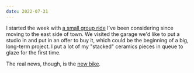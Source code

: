 ```yaml
---
date: 2022-07-31
---
```


I started the week with [a small group ride](https://www.strava.com/activities/7527674435) I've been considering since moving to the east side of town. We visited the garage we'd like to put a studio in and put in an offer to buy it, which could be the beginning of a big, long-term project. I put a lot of my "stacked" ceramics pieces in queue to glaze for the first time.

The real news, though, is the [new bike](/2022/07/30/new-ride.html).
